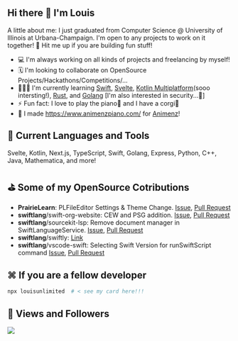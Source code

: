 ## Hi there 👋 I'm Louis

A little about me: I just graduated from Computer Science @ University of Illinois at Urbana-Champaign.
I'm open to any projects to work on it together! 
🤙 Hit me up if you are building fun stuff!

- 💻 I'm always working on all kinds of projects and freelancing by myself!
- 🗓 I'm looking to collaborate on OpenSource Projects/Hackathons/Competitions/...
- 👨🏻‍💻 I'm currently learning [Swift](https://www.swift.org/about/), [Svelte](https://svelte.dev/), [Kotlin Multiplatform](https://kotlinlang.org/docs/multiplatform.html)(sooo intersting!),  [Rust](https://www.rust-lang.org/), and [Golang](https://go.dev/) \[I'm also interested in security...🤫\]
- ⚡️ Fun fact: I love to play the piano🎹 and I have a corgi🐾
- 🌲 I made https://www.animenzpiano.com/ for [Animenz](https://www.youtube.com/@Animenzzz)!

## 🚀 Current Languages and Tools

Svelte, Kotlin, Next.js, TypeScript, Swift, Golang, Express, Python, C++, Java, Mathematica, and more!

## ⛳️ Some of my OpenSource Cotributions

- **PrairieLearn**: PLFileEditor Settings & Theme Change. [Issue](https://github.com/PrairieLearn/PrairieLearn/issues/6460), [Pull Request](https://github.com/PrairieLearn/PrairieLearn/pull/6476)
- **swiftlang**/swift-org-website: CEW and PSG addition. [Issue](https://github.com/apple/swift-org-website/issues/638), [Pull Request](https://github.com/apple/swift-org-website/pull/642)
- **swiftlang**/sourcekit-lsp: Remove document manager in SwiftLanguageService. [Issue](https://github.com/swiftlang/sourcekit-lsp/issues/1423), [Pull Request](https://github.com/swiftlang/sourcekit-lsp/pull/1466)
- **swiftlang**/swiftly: [Link]([https://github.com/swiftlang/swiftly](https://github.com/search?q=repo:swiftlang/swiftly+author:louisunlimited+is:pr&type=pullrequests))
- **swiftlang**/vscode-swift: Selecting Swift Version for runSwiftScript command [Issue](https://github.com/swiftlang/vscode-swift/issues/1427), [Pull Request](https://github.com/swiftlang/vscode-swift/pull/1476)

<!-- ![Louis' GitHub stats](https://github-readme-stats-git-masterrstaa-rickstaa.vercel.app/api?username=louisunlimited&show_icons=true&hide=stars&custom_title=Louis'%20github%20stats) -->

<!-- [![Top Langs](https://github-readme-stats-git-masterrstaa-rickstaa.vercel.app/api/top-langs/?username=louisunlimited&layout=compact&hide=css,makefile)](https://github.com/anuraghazra/github-readme-stats) -->

## ⌘ If you are a fellow developer

```bash
npx louisunlimited  # < see my card here!!!
```

## 👀 Views and Followers

<a href="https://github.com/Meghna-DAS/github-profile-views-counter">
    <img src="https://komarev.com/ghpvc/?username=louisunlimited">
</a>

<!-- Hello From Github-->
